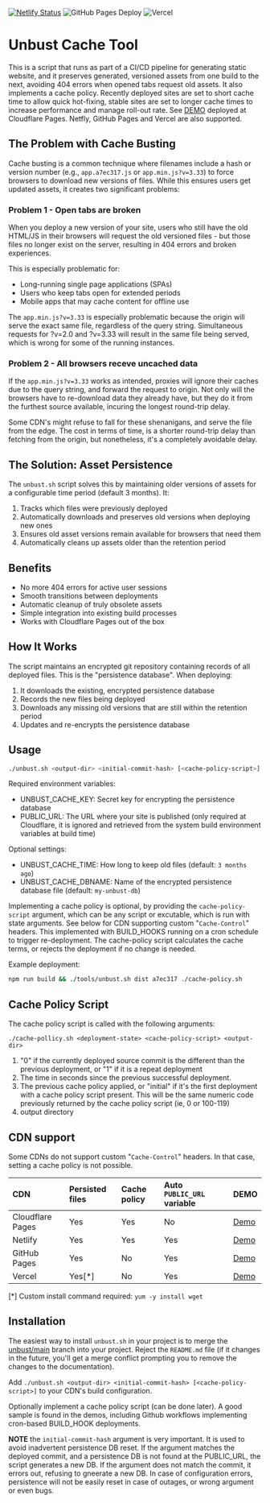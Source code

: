 [![Netlify Status](https://api.netlify.com/api/v1/badges/d360c50c-a150-4328-9cb2-7ed857427267/deploy-status)](https://app.netlify.com/sites/drok-unbust/deploys)
![GitHub Pages Deploy](https://github.com/github/docs/actions/workflows/deploy-gh-pages.yml/badge.svg)
![Vercel](https://vercelbadge.vercel.app/api/drok/unbust)

# Unbust Cache Tool

This is a script that runs as part of a CI/CD pipeline for generating static website, and it preserves generated, versioned assets from one build to the next, avoiding 404 errors when opened tabs request old assets. It also implements a cache policy. Recently deployed sites are set to short cache time to allow quick hot-fixing, stable sites are set to longer cache times to increase performance and manage roll-out rate. See [DEMO](https://unbust.pages.dev) deployed at Cloudflare Pages. Netfly, GitHub Pages and Vercel are also supported.

## The Problem with Cache Busting

Cache busting is a common technique where filenames include a hash or version number (e.g., `app.a7ec317.js` or `app.min.js?v=3.33`) to force browsers to download new versions of files. While this ensures users get updated assets, it creates two significant problems:

### Problem 1 - Open tabs are broken

When you deploy a new version of your site, users who still have the old HTML/JS in their browsers will request the old versioned files - but those files no longer exist on the server, resulting in 404 errors and broken experiences.

This is especially problematic for:
- Long-running single page applications (SPAs)
- Users who keep tabs open for extended periods
- Mobile apps that may cache content for offline use

The `app.min.js?v=3.33` is especially problematic because the origin will serve the exact same file, regardless of the query string. Simultaneous requests for ?v=2.0 and ?v=3.33 will result in the same file being served, which is wrong for some of the running instances.

### Problem 2 - All browsers receve uncached data

If the `app.min.js?v=3.33` works as intended, proxies will ignore their caches due to the query string, and forward the request to origin. Not only will the browsers have to re-download data they already have, but they do it from the furthest source available, incuring the longest round-trip delay.

Some CDN's might refuse to fall for these shenanigans, and serve the file from the edge. The cost in terms of time, is a shorter round-trip delay than fetching from the origin, but nonetheless, it's a completely avoidable delay.

## The Solution: Asset Persistence

The `unbust.sh` script solves this by maintaining older versions of assets for a configurable time period (default 3 months). It:

1. Tracks which files were previously deployed
2. Automatically downloads and preserves old versions when deploying new ones
3. Ensures old asset versions remain available for browsers that need them
4. Automatically cleans up assets older than the retention period

## Benefits

* No more 404 errors for active user sessions
* Smooth transitions between deployments
* Automatic cleanup of truly obsolete assets
* Simple integration into existing build processes
* Works with Cloudflare Pages out of the box

## How It Works

The script maintains an encrypted git repository containing records of all deployed files. This is the "persistence database". When deploying:

  1. It downloads the existing, encrypted persistence database
  1. Records the new files being deployed
  1. Downloads any missing old versions that are still within the retention period
  1. Updates and re-encrypts the persistence database

## Usage

```bash
./unbust.sh <output-dir> <initial-commit-hash> [<cache-policy-script>]
```

Required environment variables:

  * UNBUST_CACHE_KEY: Secret key for encrypting the persistence database
  * PUBLIC_URL: The URL where your site is published (only required at Cloudflare, it is ignored and retrieved from the system build environment variables at build time)

Optional settings:

  * UNBUST_CACHE_TIME: How long to keep old files (default: `3 months ago`)
  * UNBUST_CACHE_DBNAME: Name of the encrypted persistence database file (default: `my-unbust-db`)

Implementing a cache policy is optional, by providing the `cache-policy-script` argument, which can be any script or excutable, which is run with state arguments. See below for CDN supporting custom "`Cache-Control`" headers. This implemented with BUILD_HOOKS running on a cron schedule to trigger re-deployment. The cache-policy script calculates the cache terms, or rejects the deployment if no change is needed.

Example deployment:
```bash
npm run build && ./tools/unbust.sh dist a7ec317 ./cache-policy.sh
```

## Cache Policy Script

The cache policy script is called with the following arguments:

   `./cache-pollicy.sh <deployment-state> <cache-policy-script> <output-dir>`

  1. "0" if the currently deployed source commit is the different than the previous deployment, or "1" if it is a repeat deployment
  1. The time in seconds since the previous successful deployment.
  1. The previous cache policy applied, or "initial" if it's the first
     deployment with a cache policy script present. This will be the
     same numeric code previously returned by the cache policy script
     (ie, 0 or 100-119)
  1. output directory

## CDN support

Some CDNs do not support custom "`Cache-Control`" headers. In that case, setting a cache policy is not possible.

| CDN | Persisted files | Cache policy | Auto `PUBLIC_URL` variable | DEMO |
|:------------|:---|:---|:----|:---|
| Cloudflare Pages | Yes | Yes | No | [Demo](https://unbust.pages.dev/) |
| Netlify | Yes | Yes | Yes | [Demo](https://unbust.netlify.app/) |
| GitHub Pages | Yes | No | Yes | [Demo](https://Archivium.github.io/unbust/) |
| Vercel | Yes[*] | No | Yes | [Demo](https://unbust.vercel.app/) |

[*] Custom install command required: `yum -y install wget`

## Installation

The easiest way to install `unbust.sh` in your project is to merge the [unbust/main](/Archivium/unbust) branch into your project. Reject the `README.md` file (if it changes in the future, you'll get a merge conflict prompting you to remove the changes to the documentation).

Add `./unbust.sh <output-dir> <initial-commit-hash> [<cache-policy-script>]` to your CDN's build configuration.

Optionally implement a cache policy script (can be done later). A good sample is found in the demos, including Github workflows implementing cron-based BUILD_HOOK deployments.

**NOTE** the `initial-commit-hash` argument is very important. It is used to avoid inadvertent persistence DB reset. If the argument matches the deployed commit, and a persistence DB is not found at the PUBLIC_URL, the script generates a new DB. If the argument does not match the commit, it errors out, refusing to gneerate a new DB. In case of configuration errors, persistence will not be easily reset in case of outages, or wrong argument or even bugs.

